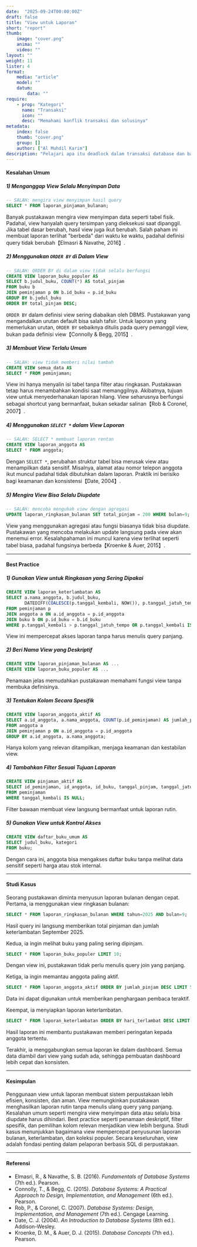```yaml
---
date:  "2025-09-24T00:00:00Z"
draft: false
title: "View untuk Laporan"
short: "report"
thumb:
    image: "cover.png"
    anima: ""
    video: ""
layout: ""
weight: 11
lister: 4
format:
    media: "article"
    model: ""
    datum:
        data: ""
require:
    - prop: "Kategori"
      name: "Transaksi"
      icon: ""
      desc: "Memahami konflik transaksi dan solusinya"
metadata:
    index: false
    thumb: "cover.png"
    group: []
    author: ["Al Muhdil Karim"]
description: "Pelajari apa itu deadlock dalam transaksi database dan bagaimana cara menghindarinya. Modul ini membekali peserta strategi mengelola konflik transaksi."
---
```



#### Kesalahan Umum

##### 1) Menganggap View Selalu Menyimpan Data

```sql
-- SALAH: mengira view menyimpan hasil query
SELECT * FROM laporan_pinjaman_bulanan;
```

Banyak pustakawan mengira view menyimpan data seperti tabel fisik. Padahal, view hanyalah query tersimpan yang dieksekusi saat dipanggil. Jika tabel dasar berubah, hasil view juga ikut berubah. Salah paham ini membuat laporan terlihat "berbeda" dari waktu ke waktu, padahal definisi query tidak berubah【Elmasri & Navathe, 2016】.

##### 2) Menggunakan `ORDER BY` di Dalam View

```sql
-- SALAH: ORDER BY di dalam view tidak selalu berfungsi
CREATE VIEW laporan_buku_populer AS
SELECT b.judul_buku, COUNT(*) AS total_pinjam
FROM buku b
JOIN peminjaman p ON b.id_buku = p.id_buku
GROUP BY b.judul_buku
ORDER BY total_pinjam DESC;
```

`ORDER BY` dalam definisi view sering diabaikan oleh DBMS. Pustakawan yang mengandalkan urutan default bisa salah tafsir. Untuk laporan yang memerlukan urutan, `ORDER BY` sebaiknya ditulis pada query pemanggil view, bukan pada definisi view【Connolly & Begg, 2015】.

##### 3) Membuat View Terlalu Umum

```sql
-- SALAH: view tidak memberi nilai tambah
CREATE VIEW semua_data AS
SELECT * FROM peminjaman;
```

View ini hanya menyalin isi tabel tanpa filter atau ringkasan. Pustakawan tetap harus menambahkan kondisi saat memanggilnya. Akibatnya, tujuan view untuk menyederhanakan laporan hilang. View seharusnya berfungsi sebagai shortcut yang bermanfaat, bukan sekadar salinan【Rob & Coronel, 2007】.

##### 4) Menggunakan `SELECT *` dalam View Laporan

```sql
-- SALAH: SELECT * membuat laporan rentan
CREATE VIEW laporan_anggota AS
SELECT * FROM anggota;
```

Dengan `SELECT *`, perubahan struktur tabel bisa merusak view atau menampilkan data sensitif. Misalnya, alamat atau nomor telepon anggota ikut muncul padahal tidak dibutuhkan dalam laporan. Praktik ini berisiko bagi keamanan dan konsistensi【Date, 2004】.

##### 5) Mengira View Bisa Selalu Diupdate

```sql
-- SALAH: mencoba mengubah view dengan agregasi
UPDATE laporan_ringkasan_bulanan SET total_pinjam = 200 WHERE bulan=9;
```

View yang menggunakan agregasi atau fungsi biasanya tidak bisa diupdate. Pustakawan yang mencoba melakukan update langsung pada view akan menemui error. Kesalahpahaman ini muncul karena view terlihat seperti tabel biasa, padahal fungsinya berbeda【Kroenke & Auer, 2015】.

---

#### Best Practice

##### 1) Gunakan View untuk Ringkasan yang Sering Dipakai

```sql
CREATE VIEW laporan_keterlambatan AS
SELECT a.nama_anggota, b.judul_buku,
       DATEDIFF(COALESCE(p.tanggal_kembali, NOW()), p.tanggal_jatuh_tempo) AS hari_terlambat
FROM peminjaman p
JOIN anggota a ON a.id_anggota = p.id_anggota
JOIN buku b ON p.id_buku = b.id_buku
WHERE p.tanggal_kembali > p.tanggal_jatuh_tempo OR p.tanggal_kembali IS NULL;
```

View ini mempercepat akses laporan tanpa harus menulis query panjang.

##### 2) Beri Nama View yang Deskriptif

```sql
CREATE VIEW laporan_pinjaman_bulanan AS ...
CREATE VIEW laporan_buku_populer AS ...
```

Penamaan jelas memudahkan pustakawan memahami fungsi view tanpa membuka definisinya.

##### 3) Tentukan Kolom Secara Spesifik

```sql
CREATE VIEW laporan_anggota_aktif AS
SELECT a.id_anggota, a.nama_anggota, COUNT(p.id_peminjaman) AS jumlah_pinjam
FROM anggota a
JOIN peminjaman p ON a.id_anggota = p.id_anggota
GROUP BY a.id_anggota, a.nama_anggota;
```

Hanya kolom yang relevan ditampilkan, menjaga keamanan dan kestabilan view.

##### 4) Tambahkan Filter Sesuai Tujuan Laporan

```sql
CREATE VIEW pinjaman_aktif AS
SELECT id_peminjaman, id_anggota, id_buku, tanggal_pinjam, tanggal_jatuh_tempo
FROM peminjaman
WHERE tanggal_kembali IS NULL;
```

Filter bawaan membuat view langsung bermanfaat untuk laporan rutin.

##### 5) Gunakan View untuk Kontrol Akses

```sql
CREATE VIEW daftar_buku_umum AS
SELECT judul_buku, kategori
FROM buku;
```

Dengan cara ini, anggota bisa mengakses daftar buku tanpa melihat data sensitif seperti harga atau stok internal.

---

#### Studi Kasus

Seorang pustakawan diminta menyusun laporan bulanan dengan cepat. Pertama, ia menggunakan view ringkasan bulanan:

```sql
SELECT * FROM laporan_ringkasan_bulanan WHERE tahun=2025 AND bulan=9;
```

Hasil query ini langsung memberikan total pinjaman dan jumlah keterlambatan September 2025.

Kedua, ia ingin melihat buku yang paling sering dipinjam.

```sql
SELECT * FROM laporan_buku_populer LIMIT 10;
```

Dengan view ini, pustakawan tidak perlu menulis query join yang panjang.

Ketiga, ia ingin memantau anggota paling aktif.

```sql
SELECT * FROM laporan_anggota_aktif ORDER BY jumlah_pinjam DESC LIMIT 5;
```

Data ini dapat digunakan untuk memberikan penghargaan pembaca teraktif.

Keempat, ia menyiapkan laporan keterlambatan.

```sql
SELECT * FROM laporan_keterlambatan ORDER BY hari_terlambat DESC LIMIT 10;
```

Hasil laporan ini membantu pustakawan memberi peringatan kepada anggota tertentu.

Terakhir, ia menggabungkan semua laporan ke dalam dashboard. Semua data diambil dari view yang sudah ada, sehingga pembuatan dashboard lebih cepat dan konsisten.

---

#### Kesimpulan

Penggunaan view untuk laporan membuat sistem perpustakaan lebih efisien, konsisten, dan aman. View memungkinkan pustakawan menghasilkan laporan rutin tanpa menulis ulang query yang panjang. Kesalahan umum seperti mengira view menyimpan data atau selalu bisa diupdate harus dihindari. Best practice seperti penamaan deskriptif, filter spesifik, dan pemilihan kolom relevan menjadikan view lebih berguna. Studi kasus menunjukkan bagaimana view mempercepat penyusunan laporan bulanan, keterlambatan, dan koleksi populer. Secara keseluruhan, view adalah fondasi penting dalam pelaporan berbasis SQL di perpustakaan.

---

#### Referensi

* Elmasri, R., & Navathe, S. B. (2016). *Fundamentals of Database Systems* (7th ed.). Pearson.
* Connolly, T., & Begg, C. (2015). *Database Systems: A Practical Approach to Design, Implementation, and Management* (6th ed.). Pearson.
* Rob, P., & Coronel, C. (2007). *Database Systems: Design, Implementation, and Management* (7th ed.). Cengage Learning.
* Date, C. J. (2004). *An Introduction to Database Systems* (8th ed.). Addison-Wesley.
* Kroenke, D. M., & Auer, D. J. (2015). *Database Concepts* (7th ed.). Pearson.

